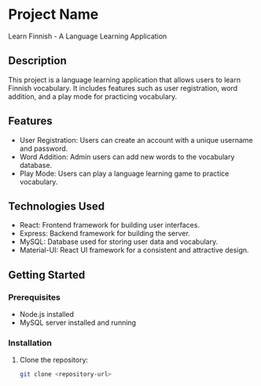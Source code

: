 # Project Name

Learn Finnish - A Language Learning Application

## Description

This project is a language learning application that allows users to learn Finnish vocabulary. It includes features such as user registration, word addition, and a play mode for practicing vocabulary.

## Features

- User Registration: Users can create an account with a unique username and password.
- Word Addition: Admin users can add new words to the vocabulary database.
- Play Mode: Users can play a language learning game to practice vocabulary.

## Technologies Used

- React: Frontend framework for building user interfaces.
- Express: Backend framework for building the server.
- MySQL: Database used for storing user data and vocabulary.
- Material-UI: React UI framework for a consistent and attractive design.

## Getting Started

### Prerequisites

- Node.js installed
- MySQL server installed and running

### Installation

1. Clone the repository:
   ```bash
   git clone <repository-url>
   ```
